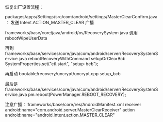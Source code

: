 恢复出厂设置流程：

packages/apps/Settings/src/com/android/settings/MasterClearConfirm.java：
发送 Intent.ACTION_MASTER_CLEAR 广播

frameworks/base/core/java/android/os/RecoverySystem.java
调用 
rebootWipeUserData

再到
frameworks/base/services/core/java/com/android/server/RecoverySystemService.java
rebootRecoveryWithCommand
setupOrClearBcb
SystemProperties.set("ctl.start", "setup-bcb");

再启动
bootable/recovery/uncrypt/uncrypt.cpp
setup_bcb

最后是frameworks/base/services/core/java/com/android/server/RecoverySystemService.java
pm.reboot(PowerManager.REBOOT_RECOVERY);

注意广播：
frameworks/base/core/res/AndroidManifest.xml
  receiver android:name="com.android.server.MasterClearReceiver" 
  action android:name="android.intent.action.MASTER_CLEAR" 
